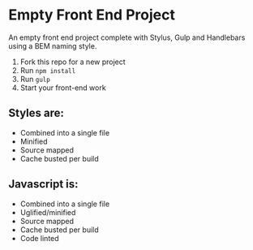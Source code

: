 # Empty Front End Project
An empty front end project complete with Stylus, Gulp and Handlebars using a BEM naming style.

1. Fork this repo for a new project
1. Run ```npm install```
1. Run ```gulp```
1. Start your front-end work

## Styles are:
- Combined into a single file
- Minified
- Source mapped
- Cache busted per build

## Javascript is:
- Combined into a single file
- Uglified/minified
- Source mapped
- Cache busted per build
- Code linted
